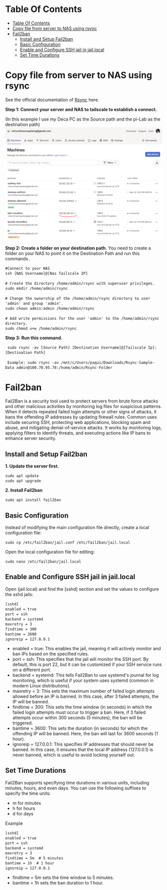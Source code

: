 # Table Of Contents 
- [Table Of Contents](#table-of-contents)
- [Copy file from server to NAS using rsync](#copy-file-from-server-to-nas-using-rsync)
- [Fail2ban](#fail2ban)
  - [Install and Setup Fail2ban](#install-and-setup-fail2ban)
  - [Basic Configuration](#basic-configuration)
  - [Enable and Configure SSH jail in jail.local](#enable-and-configure-ssh-jail-in-jaillocal)
  - [Set Time Durations](#set-time-durations)

# Copy file from server to NAS using rsync
See the official documentation of <a href="https://linux.die.net/man/1/rsync" target="_blank">Rsync</a> here.

**Step 1: Connect your server and NAS to tailscale to establish a connect.**

(In this example I use my Deca PC as the Source path and the pi-Lab as the destination path)
![alt text](<../img/tailscale ip.PNG>)

**Step 2: Create a folder on your destination path.**
You need to create a folder on your NAS to point it on the Destination Path and run this commands .

    #Connect to your NAS
    ssh [NAS Username]@[Nas Tailscale IP]

    # Create the directory /home/admin/rsync with superuser privileges.
    sudo mkdir /home/admin/rsync

    # Change the ownership of the /home/admin/rsync directory to user 'admin' and group 'admin'.
    sudo chown admin:admin /home/admin/rsync

    # Add write permissions for the user 'admin' to the /home/admin/rsync directory.
    sudo chmod u+w /home/admin/rsync


**Step 3: Run this command.**



     sudo rsync -av [Source Path] [Destination Username]@[Tailscale Ip]:[Destination Path]

     Example: sudo rsync -av /mnt/c/Users/paqui/Downloads/Rsync-Sample-Data admin@100.70.95.78:/home/admin/Rsync-Folder


# Fail2ban
Fail2Ban is a security tool used to protect servers from brute force attacks and other malicious activities by monitoring log files for suspicious patterns. When it detects repeated failed login attempts or other signs of attacks, it bans the offending IP addresses by updating firewall rules. Common uses include securing SSH, protecting web applications, blocking spam and abuse, and mitigating denial-of-service attacks. It works by monitoring logs, applying filters to identify threats, and executing actions like IP bans to enhance server security.

## Install and Setup Fail2ban

**1. Update the server first.**

    sudo apt update
    sudo apt upgrade

**2. Install Fail2ban**

    sudo apt install fail2ban

## Basic Configuration

Instead of modifying the main configuration file directly, create a local configuration file:

    sudo cp /etc/fail2ban/jail.conf /etc/fail2ban/jail.local

Open the local configuration file for editing:

    sudo nano /etc/fail2ban/jail.local

## Enable and Configure SSH jail in jail.local

Open (jail.local) and find the [sshd] section and set the values to configure the sshd jails:
    
    [sshd]
    enabled = true
    port = ssh
    backend = systemd
    maxretry = 3
    findtime = 300
    bantime = 3600
    ignoreip = 127.0.0.1

- enabled = true: This enables the jail, meaning it will actively monitor and ban IPs based on the specified rules.
- port = ssh: This specifies that the jail will monitor the SSH port. By default, this is port 22, but it can be customized if your SSH service runs on a different port.
- backend = systemd: This tells Fail2Ban to use systemd's journal for log monitoring, which is useful if your system uses systemd (common in modern Linux distributions).
- maxretry = 3: This sets the maximum number of failed login attempts allowed before an IP is banned. In this case, after 3 failed attempts, the IP will be banned.
- findtime = 300: This sets the time window (in seconds) in which the failed login attempts must occur to trigger a ban. Here, if 3 failed attempts occur within 300 seconds (5 minutes), the ban will be triggered.
- bantime = 3600: This sets the duration (in seconds) for which the offending IP will be banned. Here, the ban will last for 3600 seconds (1 hour).
- ignoreip = 127.0.0.1: This specifies IP addresses that should never be banned. In this case, it ensures that the local IP address (127.0.0.1) is never banned, which is useful to avoid locking yourself out.


## Set Time Durations

Fail2Ban supports specifying time durations in various units, including minutes, hours, and even days. You can use the following suffixes to specify the time units:

- m for minutes
- h for hours
- d for days

Example

    [sshd]
    enabled = true
    port = ssh
    backend = systemd
    maxretry = 3
    findtime = 5m  # 5 minutes
    bantime = 1h  # 1 hour
    ignoreip = 127.0.0.1

- findtime = 5m sets the time window to 5 minutes.
- bantime = 1h sets the ban duration to 1 hour.





